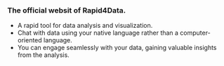 ### The official websit of Rapid4Data.

- A rapid tool for data analysis and visualization.
- Chat with data using your native language rather than a computer-oriented language.
- You can engage seamlessly with your data, gaining valuable insights from the analysis.

